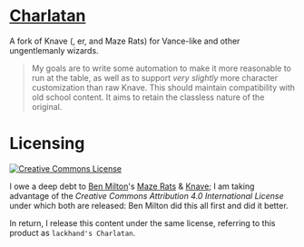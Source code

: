 # [Charlatan](lackhand.github.io/charlatan)

A fork of Knave (, er, and Maze Rats) for Vance-like and other ungentlemanly wizards.

> My goals are to write some automation to make it more reasonable to run at the table, as well as to support _very slightly_ more character customization than raw Knave. This should maintain compatibility with old school content. It aims to retain the classless nature of the original. 


# Licensing

<a rel="license" href="http://creativecommons.org/licenses/by-sa/4.0/"><img alt="Creative Commons License" style="border-width:0" src="https://i.creativecommons.org/l/by-sa/4.0/88x31.png" /></a>

I owe a deep debt to [Ben Milton](https://questingbeast.itch.io/)'s [Maze Rats](https://questingbeast.itch.io/maze-rats) & [Knave](https://questingbeast.itch.io/knave); I am taking advantage of the _Creative Commons Attribution 4.0 International License_ under which both are released: Ben Milton did this all first and did it better.

In return, I release this content under the same license, referring to this product as `lackhand's Charlatan`.

